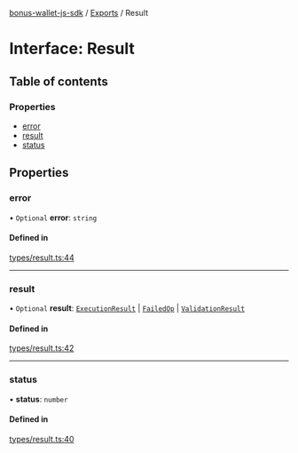 [bonus-wallet-js-sdk](../README.md) / [Exports](../modules.md) / Result

# Interface: Result

## Table of contents

### Properties

- [error](Result.md#error)
- [result](Result.md#result)
- [status](Result.md#status)

## Properties

### error

• `Optional` **error**: `string`

#### Defined in

[types/result.ts:44](https://github.com/study-core/bonus-wallet-js-sdk/blob/a32b79e/src/types/result.ts#L44)

___

### result

• `Optional` **result**: [`ExecutionResult`](ExecutionResult.md) \| [`FailedOp`](FailedOp.md) \| [`ValidationResult`](ValidationResult.md)

#### Defined in

[types/result.ts:42](https://github.com/study-core/bonus-wallet-js-sdk/blob/a32b79e/src/types/result.ts#L42)

___

### status

• **status**: `number`

#### Defined in

[types/result.ts:40](https://github.com/study-core/bonus-wallet-js-sdk/blob/a32b79e/src/types/result.ts#L40)

